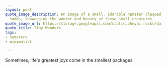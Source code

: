 ```yaml
---
layout: post
quote_image_description: An image of a small, adorable hamster clasped gently in someone's
  hands, showcasing the wonder and beauty of these small creatures.
quote_image_url: https://storage.googleapis.com/static.ohmyai.rocks/daily/2023-10-25.jpg
quote_title: Tiny Wonders
tags:
- hamsters
- minimalist

---
```


Sometimes, life's greatest joys come in the smallest packages.